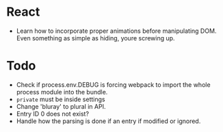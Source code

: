 # React

- Learn how to incorporate proper animations before manipulating DOM. Even something as simple as hiding, youre screwing up.

# Todo

- Check if process.env.DEBUG is forcing webpack to import the whole process module into the bundle.
- `private` must be inside settings
- Change 'bluray' to plural in API.
- Entry ID 0 does not exist?
- Handle how the parsing is done if an entry if modified or ignored.
